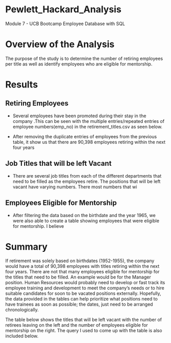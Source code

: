 # Pewlett_Hackard_Analysis
Module 7 - UCB Bootcamp Employee Database with SQL

# Overview of the Analysis
The purpose of the study is to determine the number of retiring employees per title as well as identify employees who are eligible for mentorship.

# Results
## Retiring Employees
* Several employees have been promoted during their stay in the company .This can be seen with the multiple entries/repeated entries of employee numbers(emp_no) in the retirement_titles.csv as seen below. 

* After removing the duplicate entries of employees from the previous table, it show us that there are 90,398 employees retiring within the next four years

## Job Titles that will be left Vacant
* There are several  job titles from each of the  different departments that need to be filled as the employees retire. The positions that will be left vacant have varying numbers. There most numbers that wi 

## Employees Eligible for Mentorship
* After filtering the data based on the birthdate and the year 1965, we were also able to create a table showing employees that were eligible for mentorship. I believe 


# Summary
If retirement was solely based on birthdates (1952-1955), the company would have a total of 90,398 employees with titles retiring within the next four years. There are not that many employees eligible for mentorship for the titles that need to be filled. An example would be for the Manager position. Human Resources would probably need to develop or fast track its employee training and development to meet the company’s needs or to hire suitable candidates for soon to be vacated positions externally. Hopefully, the data provided in the tables can help prioritize what positions need to have trainees as soon as possible; the dates, just need to be arranged chronologically.

The table below shows the titles that will be left vacant with the number of retirees leaving on the left and the number of employees eligible for mentorship on the right. The query I used to come up with the table is also included below.  
